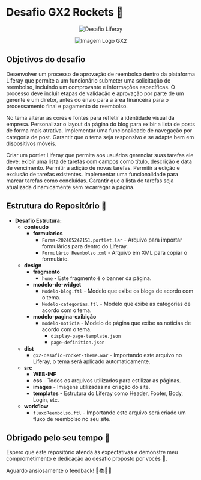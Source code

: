 # Desafio GX2 Rockets 🚀
<p align="center">
  <img src="https://github.com/user-attachments/assets/d85ddb7d-128e-4658-a615-5f453fd0ba12" alt="Desafio Liferay">
</p>

<p align="center">
  <img src="https://www.gx2.com.br/wp-content/uploads/2021/05/logo-gx2-branco.png" alt="Imagem Logo GX2">
</p>

## Objetivos do desafio

Desenvolver um processo de aprovação de reembolso dentro da plataforma Liferay que permite a um funcionário submeter uma solicitação de reembolso, incluindo um comprovante e informações específicas. O processo deve incluir etapas de validação e aprovação por parte de um gerente e um diretor, antes do envio para a área financeira para o processamento final e pagamento do reembolso.

No tema alterar as cores e fontes para refletir a identidade visual da empresa.
Personalizar o layout da página do blog para exibir a lista de posts de forma mais atrativa.
Implementar uma funcionalidade de navegação por categoria de post.
Garantir que o tema seja responsivo e se adapte bem em dispositivos móveis.

Criar um portlet Liferay que permita aos usuários gerenciar suas tarefas ele deve:
exibir uma lista de tarefas com campos como título, descrição e data de vencimento.
Permitir a adição de novas tarefas.
Permitir a edição e exclusão de tarefas existentes.
Implementar uma funcionalidade para marcar tarefas como concluídas.
Garantir que a lista de tarefas seja atualizada dinamicamente sem recarregar a página.

## Estrutura do Repositório 📂

- **Desafio Estrutura:**
  - **conteudo**
    - **formularios**
      - `Forms-202405242151.portlet.lar` - Arquivo para importar formulários para dentro do Liferay.
      - `Formulário Reembolso.xml` - Arquivo em XML para copiar o formulário.
  - **design**
    - **fragmento**
      - `home` - Este fragmento é o banner da página.
    - **modelo-de-widget**
      - `Modelo-blog.ftl` - Modelo que exibe os blogs de acordo com o tema.
      - `Modelo-categorias.ftl` - Modelo que exibe as categorias de acordo com o tema.
    - **modelo-pagina-exibição**
      - `modelo-noticia` - Modelo de página que exibe as notícias de acordo com o tema.
        - `display-page-template.json`
        - `page-definition.json`
  - **dist**
    - `gx2-desafio-rocket-theme.war` - Importando este arquivo no Liferay, o tema será aplicado automaticamente.
  - **src**
    - **WEB-INF**
    - **css** - Todos os arquivos utilizados para estilizar as páginas.
    - **images** - Imagens utilizadas na criação do site.
    - **templates** - Estrutura do Liferay como Header, Footer, Body, Login, etc.
  - **workflow**
    - `fluxoReembolso.ftl` - Importando este arquivo será criado um fluxo de reembolso no seu site.

## Obrigado pelo seu tempo 🌟

Espero que este repositório atenda às expectativas e demonstre meu comprometimento e dedicação ao desafio proposto por vocês 💚.

Aguardo ansiosamente o feedback! 🚀📚👨‍🎓
